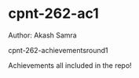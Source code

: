 # cpnt-262-ac1
Author: Akash Samra

cpnt-262-achievementsround1

Achievements all included in the repo!
